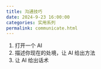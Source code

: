 ```yaml
---
title: 沟通技巧
date: 2024-9-23 16:00:00
categories: 实用系列
permalink: communicate.html
---
```


1. 打开一个 AI
2. 描述你现在的处境，让 AI 给出方法
3. 让 AI 给出话术
